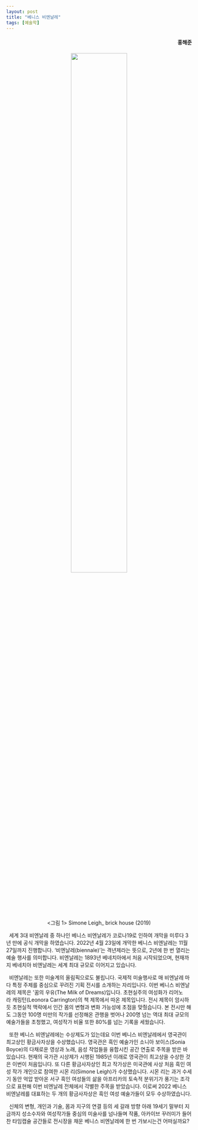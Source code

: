 ```yaml
---
layout: post
title: "베니스 비엔날레"
tags: [예술학]
---
```


<h4><div style="text-align:right"><b>홍해준</b></div></h4>

<h4><div style="text-align:right"><b></b></div></h4>

<center><figure><img src="https://user-images.githubusercontent.com/64909586/195343674-c96d7ef6-3db0-49d9-b009-a3e783690b38.jpeg?raw=true" width="60%" height="60%"><figcaption><그림 1> Simone Leigh_ brick house (2019)</figcaption></figure></center>

&nbsp; 세계 3대 비엔날레 중 하나인 베니스 비엔날레가 코로나19로 인하여 개막을 미루다 3년 만에 공식 개막을 하였습니다. 2022년 4월 23일에 개막한 베니스 비엔날레는 11월 27일까지 진행합니다. ‘비엔날레(biennale)’는 격년제라는 뜻으로, 2년에 한 번 열리는 예술 행사를 의미합니다. 비엔날레는 1893년 베네치아에서 처음 시작되었으며, 현재까지 베네치아 비엔날레는 세계 최대 규모로 이어지고 있습니다.  

&nbsp; 비엔날레는 또한 미술계의 올림픽으로도 불립니다. 국제적 미술행사로 매 비엔날레 마다 특정 주제를 중심으로 꾸려진 기획 전시를 소개하는 자리입니다. 이번 베니스 비엔날레의 제목은 '꿈의 우유(The Milk of Dreams)입니다. 초현실주의 여성화가 리어노라 캐링턴(Leonora Carrington)의 책 제목에서 따온 제목입니다. 전시 제목이 암시하듯 초현실적 맥락에서 인간 몸의 변형과 변화 가능성에 초점을 맞췄습니다. 본 전시만 해도 그동안 100명 미만의 작가를 선정해온 관행을 벗어나 200명 넘는 역대 최대 규모의 예술가들을 초청했고, 여성작가 비율 또한 80%를 넘는 기록을 세웠습니다.

&nbsp; 또한 베니스 비엔날레에는 수상제도가 있는데요 이번 베니스 비엔날레에서 영국관이 최고상인 황금사자상을 수상했습니다. 영국관은 흑인 예술가인 소니아 보이스(Sonia Boyce)의 다채로운 영상과 노래, 음성 작업들을 융합시킨 공간 연출로 주목을 받은 바 있습니다. 현재의 국가관 시상제가 시행된 1985년 이래로 영국관이 최고상을 수상한 것은 이번이 처음입니다. 또 다른 황금사자상인 최고 작가상은 미국관에 사상 처음 흑인 여성 작가 개인으로 참여한 시몬 리(Simone Leigh)가 수상했습니다. 시몬 리는 과거 수세기 동안 억압 받아온 서구 흑인 여성들의 삶을 아프리카의 토속적 분위기가 풍기는 조각으로 표현해 이번 비엔날레 전체에서 각별한 주목을 받았습니다. 이로써 2022 베니스 비엔날레를 대표하는 두 개의 황금사자상은 흑인 여성 예술가들이 모두 수상하였습니다.

&nbsp; 신체의 변형, 개인과 기술, 몸과 지구의 연결 등의 세 갈래 방향 아래 19세기 말부터 지금까지 성소수자와 여성작가들 중심의 미술사를 넘나들며 작품, 아카이브 꾸러미가 들어찬 타임캡슐 공간들로 전시장을 채운 베니스 비엔날레에 한 번 가보시는건 어떠실까요?
<br>
<br>
<br>